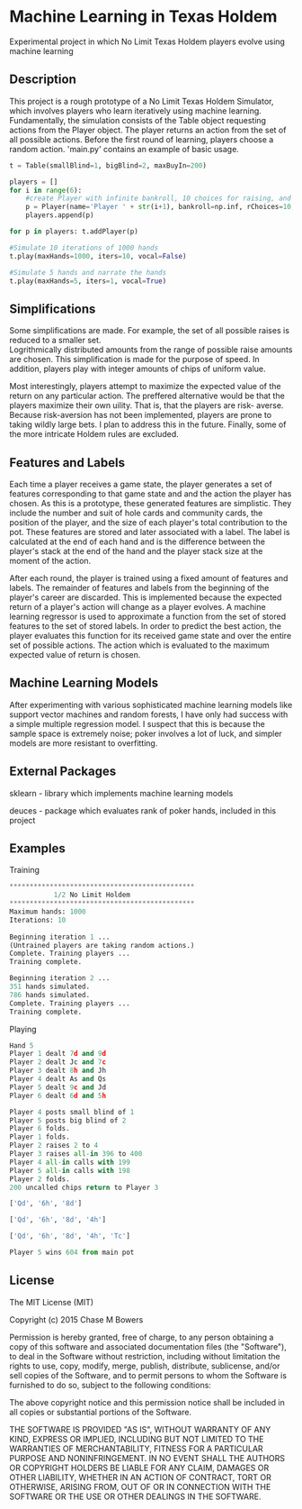 Machine Learning  in Texas Holdem
========

Experimental project in which No Limit Texas Holdem players evolve using machine learning

## Description

This project is a rough prototype of a No Limit Texas Holdem Simulator, which involves players who learn iteratively
using machine learning.  Fundamentally, the simulation consists of the Table object requesting actions from the
Player object.  The player returns an action from the set of all possible actions. Before the first round of learning, 
players choose a random action.  'main.py' contains an example of basic usage.

```python
t = Table(smallBlind=1, bigBlind=2, maxBuyIn=200)

players = []
for i in range(6):
    #create Player with infinite bankroll, 10 choices for raising, and a maximum of 100,000 training samples
    p = Player(name='Player ' + str(i+1), bankroll=np.inf, rChoices=10, memory=100000)
    players.append(p)

for p in players: t.addPlayer(p) 

#Simulate 10 iterations of 1000 hands
t.play(maxHands=1000, iters=10, vocal=False)

#Simulate 5 hands and narrate the hands
t.play(maxHands=5, iters=1, vocal=True)
```

## Simplifications

Some simplifications are made. For example, the set of all possible raises is reduced to a smaller set.  
Logrithmically distributed amounts from the range of possible raise amounts are chosen.  This simplification is made
for the purpose of speed.  In addition, players play with integer amounts of chips of uniform value.

Most interestingly, players attempt to maximize the expected value of the return on any particular action.
The preffered alternative would be that the players maximize their own uility. That is, that the players are risk-
averse.  Because risk-aversion has not been implemented, players are prone to taking wildly large bets.  I plan to
address this in the future.  Finally, some of the more intricate Holdem rules are excluded.

## Features and Labels

Each time a player receives a game state, the player generates a set of features corresponding to that game state 
and and the action the player has chosen. As this is a prototype, these generated features are simplistic.  They include
the number and suit of hole cards and community cards, the position of the player, and the size of each player's total
contribution to the pot. These features are stored and later associated with a label.  The label is calculated at the 
end of each hand and is the difference between the player's stack at the end of the hand and the player stack size at 
the moment of the action.

After each round, the player is trained using a fixed amount of features and labels.  The remainder of features and
labels from the beginning of the player's career are discarded. This is implemented because the expected return of a
player's action will change as a player evolves.  A machine learning regressor is used to approximate a function from
the set of stored features to the set of stored labels. In order to predict the best action, the player evaluates this
function for its received game state and over the entire set of possible actions. The action which is evaluated to the
maximum expected value of return is chosen.

## Machine Learning Models

After experimenting with various sophisticated machine learning models like support vector machines and random forests, I 
have only had success with a simple multiple regression model. I suspect that this is because the sample space is 
extremely noise; poker involves a lot of luck, and simpler models are more resistant to overfitting.

## External Packages

sklearn - library which implements machine learning models

deuces - package which evaluates rank of poker hands, included in this project

## Examples

Training

```python
**********************************************
           1/2 No Limit Holdem             
**********************************************
Maximum hands: 1000
Iterations: 10
 
Beginning iteration 1 ...
(Untrained players are taking random actions.)
Complete. Training players ...
Training complete.

Beginning iteration 2 ...
351 hands simulated.
786 hands simulated.
Complete. Training players ...
Training complete.
```

Playing

```python
Hand 5
Player 1 dealt 7d and 9d
Player 2 dealt Jc and 7c
Player 3 dealt 8h and Jh
Player 4 dealt As and Qs
Player 5 dealt 9c and Jd
Player 6 dealt 6d and 5h

Player 4 posts small blind of 1
Player 5 posts big blind of 2
Player 6 folds.
Player 1 folds.
Player 2 raises 2 to 4
Player 3 raises all-in 396 to 400
Player 4 all-in calls with 199
Player 5 all-in calls with 198
Player 2 folds.
200 uncalled chips return to Player 3

['Qd', '6h', '8d']

['Qd', '6h', '8d', '4h']

['Qd', '6h', '8d', '4h', 'Tc']

Player 5 wins 604 from main pot
```

## License

The MIT License (MIT)

Copyright (c) 2015 Chase M Bowers

Permission is hereby granted, free of charge, to any person obtaining a copy
of this software and associated documentation files (the "Software"), to deal
in the Software without restriction, including without limitation the rights
to use, copy, modify, merge, publish, distribute, sublicense, and/or sell
copies of the Software, and to permit persons to whom the Software is
furnished to do so, subject to the following conditions:

The above copyright notice and this permission notice shall be included in all
copies or substantial portions of the Software.

THE SOFTWARE IS PROVIDED "AS IS", WITHOUT WARRANTY OF ANY KIND, EXPRESS OR
IMPLIED, INCLUDING BUT NOT LIMITED TO THE WARRANTIES OF MERCHANTABILITY,
FITNESS FOR A PARTICULAR PURPOSE AND NONINFRINGEMENT. IN NO EVENT SHALL THE
AUTHORS OR COPYRIGHT HOLDERS BE LIABLE FOR ANY CLAIM, DAMAGES OR OTHER
LIABILITY, WHETHER IN AN ACTION OF CONTRACT, TORT OR OTHERWISE, ARISING FROM,
OUT OF OR IN CONNECTION WITH THE SOFTWARE OR THE USE OR OTHER DEALINGS IN THE
SOFTWARE.
